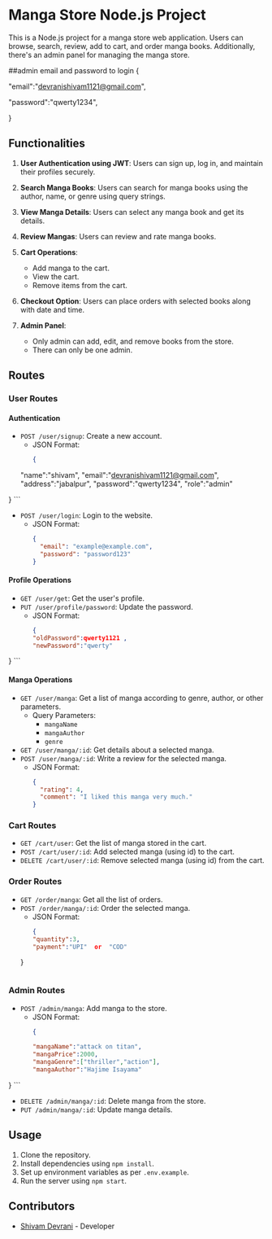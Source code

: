 # Manga Store Node.js Project

This is a Node.js project for a manga store web application. Users can browse, search, review, add to cart, and order manga books. Additionally, there's an admin panel for managing the manga store.

##admin email and password to login
{

  "email":"devranishivam1121@gmail.com",
 
  "password":"qwerty1234",

  } 

## Functionalities

1. **User Authentication using JWT**: Users can sign up, log in, and maintain their profiles securely.

2. **Search Manga Books**: Users can search for manga books using the author, name, or genre using query strings.

3. **View Manga Details**: Users can select any manga book and get its details.

4. **Review Mangas**: Users can review and rate manga books.

5. **Cart Operations**:
   - Add manga to the cart.
   - View the cart.
   - Remove items from the cart.

6. **Checkout Option**: Users can place orders with selected books along with date and time.

7. **Admin Panel**:
   - Only admin can add, edit, and remove books from the store.
   - There can only be one admin.

## Routes

### User Routes

#### Authentication
- `POST /user/signup`: Create a new account.
  - JSON Format:
    ```json
    {
  "name":"shivam",
  "email":"devranishivam1121@gmail.com",
  "address":"jabalpur",
  "password":"qwerty1234",
  "role":"admin"
 
}
    ```
- `POST /user/login`: Login to the website.
  - JSON Format:
    ```json
    {
      "email": "example@example.com",
      "password": "password123"
    }
    ```

#### Profile Operations
- `GET /user/get`: Get the user's profile.
- `PUT /user/profile/password`: Update the password.
  - JSON Format:
    ```json
    {
    "oldPassword":qwerty1121 ,
    "newPassword":"qwerty"
}
    ```

#### Manga Operations
- `GET /user/manga`: Get a list of manga according to genre, author, or other parameters.
  - Query Parameters:
    - `mangaName`
    - `mangaAuthor`
    - `genre`
- `GET /user/manga/:id`: Get details about a selected manga.
- `POST /user/manga/:id`: Write a review for the selected manga.
  - JSON Format:
    ```json
    {
      "rating": 4,
      "comment": "I liked this manga very much."
    }
    ```

### Cart Routes

- `GET /cart/user`: Get the list of manga stored in the cart.
- `POST /cart/user/:id`: Add selected manga (using id) to the cart.
- `DELETE /cart/user/:id`: Remove selected manga (using id) from the cart.

### Order Routes

- `GET /order/manga`: Get all the list of orders.
- `POST /order/manga/:id`: Order the selected manga.
  - JSON Format:
    ```json
    {
    "quantity":3,
    "payment":"UPI"  or  "COD"
   }
    ```

### Admin Routes

- `POST /admin/manga`: Add manga to the store.
  - JSON Format:
    ```json
    {
   
    "mangaName":"attack on titan",
    "mangaPrice":2000,
    "mangaGenre":["thriller","action"],
    "mangaAuthor":"Hajime Isayama"
    
}
    ```
- `DELETE /admin/manga/:id`: Delete manga from the store.
- `PUT /admin/manga/:id`: Update manga details.

## Usage

1. Clone the repository.
2. Install dependencies using `npm install`.
3. Set up environment variables as per `.env.example`.
4. Run the server using `npm start`.

## Contributors

- [Shivam Devrani](https://github.com/ShivamDevrani) - Developer

